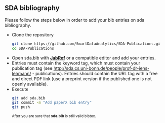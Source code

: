 ## SDA bibliography
Please follow the steps below in order to add your bib entries on sda bibliography.

* Clone the repository
    ```bash
    git clone https://github.com/SmartDataAnalytics/SDA-Publications.git
    cd SDA-Publications
    ```
* Open sda.bib with [**JabRef**](http://www.jabref.org/) or a compatible editor and add your entries.
* Entries must contain the keyword tag, which must contain your publication tag (see http://sda.cs.uni-bonn.de/people/prof-dr-jens-lehmann/ - publications).
Entries should contain the URL tag with a free and direct PDF link (use a preprint version if the published one is not openly available).
* Execute
    ```bash
    git add sda.bib
    git commit -m "Add paperX bib entry"
    git push
    ```  
    <sub>After you are sure that __sda.bib__ is still valid bibtex.</sub>

